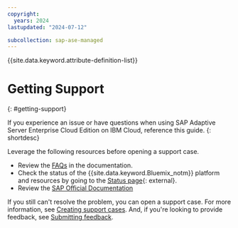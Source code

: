 ```yaml
---
copyright:
  years: 2024
lastupdated: "2024-07-12"

subcollection: sap-ase-managed
---
```


{{site.data.keyword.attribute-definition-list}}

# Getting Support
{: #getting-support}

If you experience an issue or have questions when using SAP Adaptive Server Enterprise Cloud Edition on IBM Cloud, reference this guide.
{: shortdesc}

Leverage the following resources before opening a support case.

- Review the [FAQs](https://test.cloud.ibm.com/docs/sap-ase-managed?topic=sap-ase-managed-faqs) in the documentation.
- Check the status of the {{site.data.keyword.Bluemix_notm}} platform and resources by going to the [Status page](https://cloud.ibm.com/status){: external}.
- Review the [SAP Official Documentation](https://help.sap.com/docs/ASE_CLOUD_IBM?state=TEST)

If you still can't resolve the problem, you can open a support case. For more information, see [Creating support cases](/docs/get-support?topic=get-support-open-case). And, if you're looking to provide feedback, see [Submitting feedback](/docs/overview?topic=overview-feedback).
